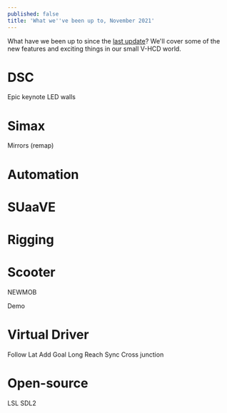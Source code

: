 ```yaml
---
published: false
title: 'What we''ve been up to, November 2021'
---
```

What have we been up to since the [last update](/whats-new-2021-08)? We'll cover some of the new features and exciting things in our small V-HCD world.

# DSC

Epic keynote
LED walls

# Simax

Mirrors (remap)

# Automation

# SUaaVE

# Rigging

# Scooter

NEWMOB

Demo

# Virtual Driver

Follow Lat
Add Goal Long Reach Sync
Cross junction

# Open-source

LSL
SDL2